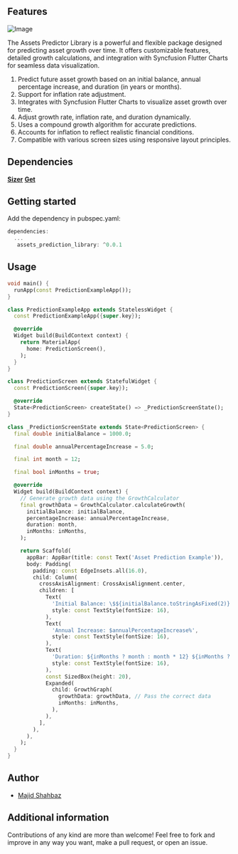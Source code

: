 <!--
This README describes the package. If you publish this package to pub.dev,
this README's contents appear on the landing page for your package.

For information about how to write a good package README, see the guide for
[writing package pages](https://dart.dev/tools/pub/writing-package-pages).

For general information about developing packages, see the Dart guide for
[creating packages](https://dart.dev/guides/libraries/create-packages)
and the Flutter guide for
[developing packages and plugins](https://flutter.dev/to/develop-packages).
-->
## Features

![Image](https://raw.githubusercontent.com/Majid460/assets_prediction_library/refs/heads/main/images/Screenshot%202024-11-26%20at%203.37.52%E2%80%AFPM.png)

The Assets Predictor Library is a powerful and flexible package designed for predicting asset growth over time. It offers customizable features, detailed growth calculations, and integration with Syncfusion Flutter Charts for seamless data visualization.

1. Predict future asset growth based on an initial balance, annual percentage increase, and duration (in years or months).
2. Support for inflation rate adjustment.
3. Integrates with Syncfusion Flutter Charts to visualize asset growth over time.
4. Adjust growth rate, inflation rate, and duration dynamically.
5. Uses a compound growth algorithm for accurate predictions.
6. Accounts for inflation to reflect realistic financial conditions.
7. Compatible with various screen sizes using responsive layout principles.

## Dependencies

[**Sizer**](https://pub.dev/packages/sizer)
[**Get**](https://pub.dev/packages/get)


## Getting started

Add the dependency in pubspec.yaml:
```dart
dependencies:
  ...
   assets_prediction_library: ^0.0.1
```  


## Usage

```dart
void main() {
  runApp(const PredictionExampleApp());
}

class PredictionExampleApp extends StatelessWidget {
  const PredictionExampleApp({super.key});

  @override
  Widget build(BuildContext context) {
    return MaterialApp(
      home: PredictionScreen(),
    );
  }
}

class PredictionScreen extends StatefulWidget {
  const PredictionScreen({super.key});

  @override
  State<PredictionScreen> createState() => _PredictionScreenState();
}

class _PredictionScreenState extends State<PredictionScreen> {
  final double initialBalance = 1000.0;

  final double annualPercentageIncrease = 5.0;

  final int month = 12;

  final bool inMonths = true;

  @override
  Widget build(BuildContext context) {
    // Generate growth data using the GrowthCalculator
    final growthData = GrowthCalculator.calculateGrowth(
      initialBalance: initialBalance,
      percentageIncrease: annualPercentageIncrease,
      duration: month,
      inMonths: inMonths,
    );

    return Scaffold(
      appBar: AppBar(title: const Text('Asset Prediction Example')),
      body: Padding(
        padding: const EdgeInsets.all(16.0),
        child: Column(
          crossAxisAlignment: CrossAxisAlignment.center,
          children: [
            Text(
              'Initial Balance: \$${initialBalance.toStringAsFixed(2)}',
              style: const TextStyle(fontSize: 16),
            ),
            Text(
              'Annual Increase: $annualPercentageIncrease%',
              style: const TextStyle(fontSize: 16),
            ),
            Text(
              'Duration: ${inMonths ? month : month * 12} ${inMonths ? "Months" : "Years"}',
              style: const TextStyle(fontSize: 16),
            ),
            const SizedBox(height: 20),
            Expanded(
              child: GrowthGraph(
                growthData: growthData, // Pass the correct data
                inMonths: inMonths,
              ),
            ),
          ],
        ),
      ),
    );
  }
}


```
## Author

- [Majid Shahbaz](https://github.com/Majid460)

## Additional information

Contributions of any kind are more than welcome! Feel free to fork and improve in any way you want, make a pull request, or open an issue.

